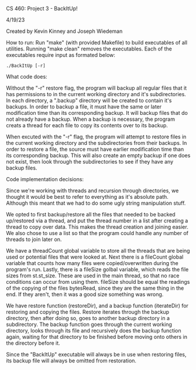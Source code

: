 CS 460: Project 3 - BackItUp!

4/19/23

Created by Kevin Kinney and Joseph Wiedeman

How to run:
	Run "make" (with provided Makefile) to build executables of all utilities. Running "make clean" removes the executables. Each of the executables require input as formated below:

	./BackItUp [-r]

What code does:
	
Without the "-r" restore flag, the program will backup all regular files that it has permissions to in the current working directory and it's subdirectories. In each directory, a ".backup" directory will be created to contain it's backups. In order to backup a file, it must have the same or later modification time than its corresponding backup. It will backup files that do not already have a backup. When a backup is necessary, the program creats a thread for each file to copy its contents over to its backup.

When excuted with the "-r" flag, the program will attempt to restore files in the current working directory and the subdirectories from their backups. In order to restore a file, the source must have earlier modification time than its corresponding backup. This will also create an empty backup if one does not exist, then look through the subdirectories to see if they have any backup files.

Code implementation decisions:

Since we're working with threads and recursion through directories, we thought it would be best to refer to everything as it's absolute path. Although this meant that we had to do some ugly string manipulation stuff.

We opted to first backup/restore all the files that needed to be backed up/restored via a thread, and put the thread number in a list after creating a thread to copy over data. This makes the thread creation and joining easier. We also chose to use a list so that the program could handle any number of threads to join later on.

We have a threadCount global variable to store all the threads that are being used or potential files that were looked at. Next there is a fileCount global variable that counts how many files were copied/overwritten during the program's run. Lastly, there is a fileSize golbal variable, which reads the file sizes from st.st_size. These are used in the main thread, so that no race conditions can occur from using them. fileSize should be equal the readings of the copying of the files bytesRead, since they are the same thing in the end. If they aren't, then it was a good size something was wrong.

We have restore function (restoreDir), and a backup function (iterateDir) for restoring and copying the files. Restore iterates through the backup directory, then after doing so, goes to another backup directory in a subdirectory. The backup function goes through the current working directory, looks through its file and recursively does the backup function again, waiting for that directory to be finished before moving onto others in the directory before it.

Since the "BackItUp" executable will always be in use when restoring files, its backup file will always be omitted from restoration.
